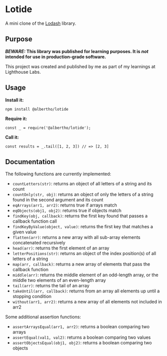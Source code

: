 # Lotide

A mini clone of the [Lodash](https://lodash.com) library.

## Purpose

**_BEWARE:_ This library was published for learning purposes. It is _not_ intended for use in production-grade software.**

This project was created and published by me as part of my learnings at Lighthouse Labs. 

## Usage

**Install it:**

`npm install @albertho/lotide`

**Require it:**

`const _ = require('@albertho/lotide');`

**Call it:**

`const results = _.tail([1, 2, 3]) // => [2, 3]`

## Documentation

The following functions are currently implemented:
* `countLetters(str)`: returns an object of all letters of a string and its count
* `countOnly(str, obj)`: returns an object of only the letters of a string found in the second argument and its count
* `eqArrays(arr1, arr2)`: returns true if arrays match
* `eqObjects(obj1, obj2)`: returns true if objects match
* `findKey(obj, callback)`: returns the first key found that passes a callback function call
* `findKeyByValue(object, value)`: returns the first key that matches a given value
* `flatten(arr)`: returns a new array with all sub-array elements concatenated recursively
* `head(arr)`: returns the first element of an array
* `letterPositions(str)`: returns an object of the index position(s) of all letters of a string
* `map(arr, callback)`: returns a new array of elements that pass the callback function
* `middle(arr)`: returns the middle element of an odd-length array, or the middle two elements of an even-length array
* `tail(arr)`: returns the tail of an array
* `takeUntil(arr, callback)`: returns from an array all elements up until a stopping condition
* `without(arr1, arr2)`: returns a new array of all elements not included in arr2

Some additional assertion functions:
* `assertArraysEqual(arr1, arr2)`: returns a boolean comparing two arrays
* `assertEqual(val1, val2)`: returns a boolean comparing two values
* `assertObjectsEqual(obj1, obj2)`: returns a boolean comparing two objects
